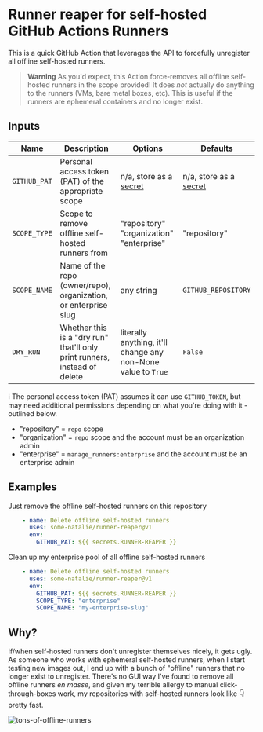 # Runner reaper for self-hosted GitHub Actions Runners

This is a quick GitHub Action that leverages the API to forcefully unregister all offline self-hosted runners.

> **Warning**
> As you'd expect, this Action force-removes all offline self-hosted runners in the scope provided!  It does _not_ actually do anything to the runners (VMs, bare metal boxes, etc).  This is useful if the runners are ephemeral containers and no longer exist.

## Inputs

| Name | Description | Options | Defaults |
| --- | --- | --- | --- |
| `GITHUB_PAT` | Personal access token (PAT) of the appropriate scope | n/a, store as a [secret](https://docs.github.com/en/actions/security-guides/encrypted-secrets) | n/a, store as a [secret](https://docs.github.com/en/actions/security-guides/encrypted-secrets) |
| `SCOPE_TYPE` | Scope to remove offline self-hosted runners from | "repository"<br>"organization"<br>"enterprise" | "repository" |
| `SCOPE_NAME` | Name of the repo (owner/repo), organization, or enterprise slug | any string | `GITHUB_REPOSITORY` |
| `DRY_RUN` | Whether this is a "dry run" that'll only print runners, instead of delete | literally anything, it'll change any non-None value to `True` | `False` |

:information_source:  The personal access token (PAT) assumes it can use `GITHUB_TOKEN`, but may need additional permissions depending on what you're doing with it - outlined below.

- "repository" = `repo` scope
- "organization" = `repo` scope and the account must be an organization admin
- "enterprise" = `manage_runners:enterprise` and the account must be an enterprise admin

## Examples

Just remove the offline self-hosted runners on this repository

```yaml
    - name: Delete offline self-hosted runners
      uses: some-natalie/runner-reaper@v1
      env:
        GITHUB_PAT: ${{ secrets.RUNNER-REAPER }}
```

Clean up my enterprise pool of all offline self-hosted runners

```yaml
    - name: Delete offline self-hosted runners
      uses: some-natalie/runner-reaper@v1
      env:
        GITHUB_PAT: ${{ secrets.RUNNER-REAPER }}
        SCOPE_TYPE: "enterprise"
        SCOPE_NAME: "my-enterprise-slug"
```

## Why?

If/when self-hosted runners don't unregister themselves nicely, it gets ugly.  As someone who works with ephemeral self-hosted runners, when I start testing new images out, I end up with a bunch of "offline" runners that no longer exist to unregister.  There's no GUI way I've found to remove all offline runners _en masse_, and given my terrible allergy to manual click-through-boxes work, my repositories with self-hosted runners look like :point_down: pretty fast.

![tons-of-offline-runners](https://github.com/some-natalie/runner-reaper/raw/main/images/theproblem.png)
